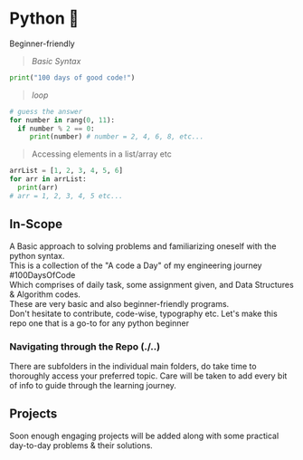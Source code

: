 # Python 🐍
Beginner-friendly <br>

> *Basic Syntax*
```python
print("100 days of good code!")
```

> *loop*
```python
# guess the answer
for number in rang(0, 11):
  if number % 2 == 0:
     print(number) # number = 2, 4, 6, 8, etc...
```

> Accessing elements in a list/array etc
```python
arrList = [1, 2, 3, 4, 5, 6]
for arr in arrList:
  print(arr)
# arr = 1, 2, 3, 4, 5 etc...
```
## In-Scope
A Basic approach to solving problems and familiarizing oneself with the python syntax. <br>
This is a collection of the "A code a Day" of my engineering journey #100DaysOfCode <br>
Which comprises of daily task, some assignment given, and  Data Structures & Algorithm codes. <br>
These are very basic and also beginner-friendly programs.<br>
Don't hesitate to contribute, code-wise, typography etc. Let's make this repo one that is a go-to for any python beginner<br>

### Navigating through the Repo (./..)
There are subfolders in the individual main folders, do take time to thoroughly access your preferred topic.
Care will be taken to add every bit of info to guide through the learning journey.

## Projects
Soon enough engaging projects will be added along with some practical day-to-day problems & their solutions.

